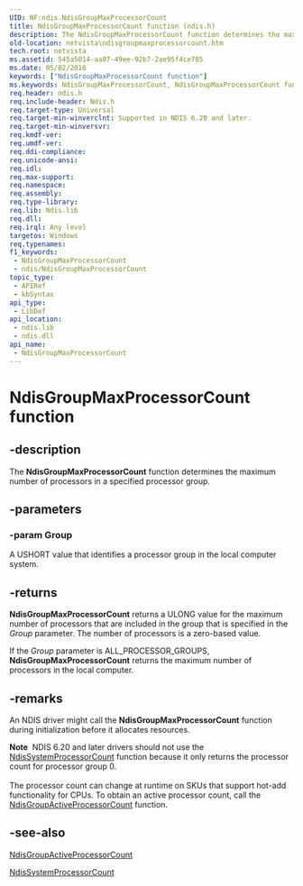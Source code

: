 ```yaml
---
UID: NF:ndis.NdisGroupMaxProcessorCount
title: NdisGroupMaxProcessorCount function (ndis.h)
description: The NdisGroupMaxProcessorCount function determines the maximum number of processors in a specified processor group.
old-location: netvista\ndisgroupmaxprocessorcount.htm
tech.root: netvista
ms.assetid: 545a5014-aa07-49ee-92b7-2ae95f4ce785
ms.date: 05/02/2018
keywords: ["NdisGroupMaxProcessorCount function"]
ms.keywords: NdisGroupMaxProcessorCount, NdisGroupMaxProcessorCount function [Network Drivers Starting with Windows Vista], ndis/NdisGroupMaxProcessorCount, ndis_processor_group_ref_6bee6183-d82f-4512-a05d-134a95e898ae.xml, netvista.ndisgroupmaxprocessorcount
req.header: ndis.h
req.include-header: Ndis.h
req.target-type: Universal
req.target-min-winverclnt: Supported in NDIS 6.20 and later.
req.target-min-winversvr: 
req.kmdf-ver: 
req.umdf-ver: 
req.ddi-compliance: 
req.unicode-ansi: 
req.idl: 
req.max-support: 
req.namespace: 
req.assembly: 
req.type-library: 
req.lib: Ndis.lib
req.dll: 
req.irql: Any level
targetos: Windows
req.typenames: 
f1_keywords:
 - NdisGroupMaxProcessorCount
 - ndis/NdisGroupMaxProcessorCount
topic_type:
 - APIRef
 - kbSyntax
api_type:
 - LibDef
api_location:
 - ndis.lib
 - ndis.dll
api_name:
 - NdisGroupMaxProcessorCount
---
```


# NdisGroupMaxProcessorCount function


## -description

The 
  <b>NdisGroupMaxProcessorCount</b> function determines the maximum number of processors in a specified
  processor group.

## -parameters

### -param Group

A USHORT value that identifies a processor group in the local computer system.

## -returns

<b>NdisGroupMaxProcessorCount</b> returns a ULONG value for the maximum number of processors that are
      included in the group that is specified in the 
      <i>Group</i> parameter. The number of processors is a zero-based value.

If the 
      <i>Group</i> parameter is ALL_PROCESSOR_GROUPS, 
      <b>NdisGroupMaxProcessorCount</b> returns the maximum number of processors in the local computer.

## -remarks

An NDIS driver might call the 
    <b>NdisGroupMaxProcessorCount</b> function during initialization before it allocates resources.

<div class="alert"><b>Note</b>  NDIS 6.20 and later drivers should not use the 
    <a href="/windows-hardware/drivers/ddi/ndis/nf-ndis-ndissystemprocessorcount">NdisSystemProcessorCount</a> function
    because it only returns the processor count for processor group 0.</div>
<div> </div>
The processor count can change at runtime on SKUs that support hot-add functionality for CPUs. To
    obtain an active processor count, call the 
    <a href="/windows-hardware/drivers/ddi/ndis/nf-ndis-ndisgroupactiveprocessorcount">
    NdisGroupActiveProcessorCount</a> function.

## -see-also

<a href="/windows-hardware/drivers/ddi/ndis/nf-ndis-ndisgroupactiveprocessorcount">
   NdisGroupActiveProcessorCount</a>



<a href="/windows-hardware/drivers/ddi/ndis/nf-ndis-ndissystemprocessorcount">NdisSystemProcessorCount</a>